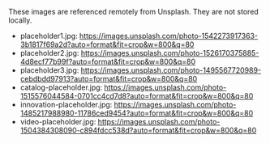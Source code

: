These images are referenced remotely from Unsplash. They are not stored locally.

- placeholder1.jpg: https://images.unsplash.com/photo-1542273917363-3b1817f69a2d?auto=format&fit=crop&w=800&q=80
- placeholder2.jpg: https://images.unsplash.com/photo-1526170375885-4d8ecf77b99f?auto=format&fit=crop&w=800&q=80
- placeholder3.jpg: https://images.unsplash.com/photo-1495567720989-cebdbdd97913?auto=format&fit=crop&w=800&q=80
- catalog-placeholder.jpg: https://images.unsplash.com/photo-1515576044584-0701cc4cd7d8?auto=format&fit=crop&w=800&q=80
- innovation-placeholder.jpg: https://images.unsplash.com/photo-1485217988980-11786ced9454?auto=format&fit=crop&w=800&q=80
- video-placeholder.jpg: https://images.unsplash.com/photo-1504384308090-c894fdcc538d?auto=format&fit=crop&w=800&q=80